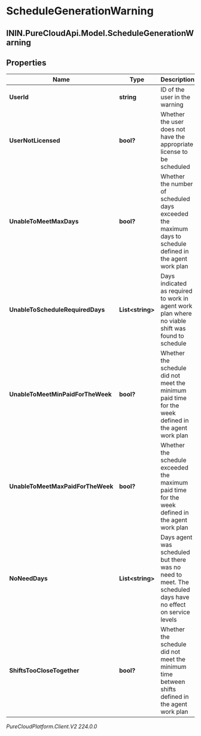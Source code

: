 # ScheduleGenerationWarning

## ININ.PureCloudApi.Model.ScheduleGenerationWarning

## Properties

|Name | Type | Description | Notes|
|------------ | ------------- | ------------- | -------------|
| **UserId** | **string** | ID of the user in the warning | [optional] |
| **UserNotLicensed** | **bool?** | Whether the user does not have the appropriate license to be scheduled | [optional] |
| **UnableToMeetMaxDays** | **bool?** | Whether the number of scheduled days exceeded the maximum days to schedule defined in the agent work plan | [optional] |
| **UnableToScheduleRequiredDays** | **List&lt;string&gt;** | Days indicated as required to work in agent work plan where no viable shift was found to schedule | [optional] |
| **UnableToMeetMinPaidForTheWeek** | **bool?** | Whether the schedule did not meet the minimum paid time for the week defined in the agent work plan | [optional] |
| **UnableToMeetMaxPaidForTheWeek** | **bool?** | Whether the schedule exceeded the maximum paid time for the week defined in the agent work plan | [optional] |
| **NoNeedDays** | **List&lt;string&gt;** | Days agent was scheduled but there was no need to meet. The scheduled days have no effect on service levels | [optional] |
| **ShiftsTooCloseTogether** | **bool?** | Whether the schedule did not meet the minimum time between shifts defined in the agent work plan | [optional] |



_PureCloudPlatform.Client.V2 224.0.0_
